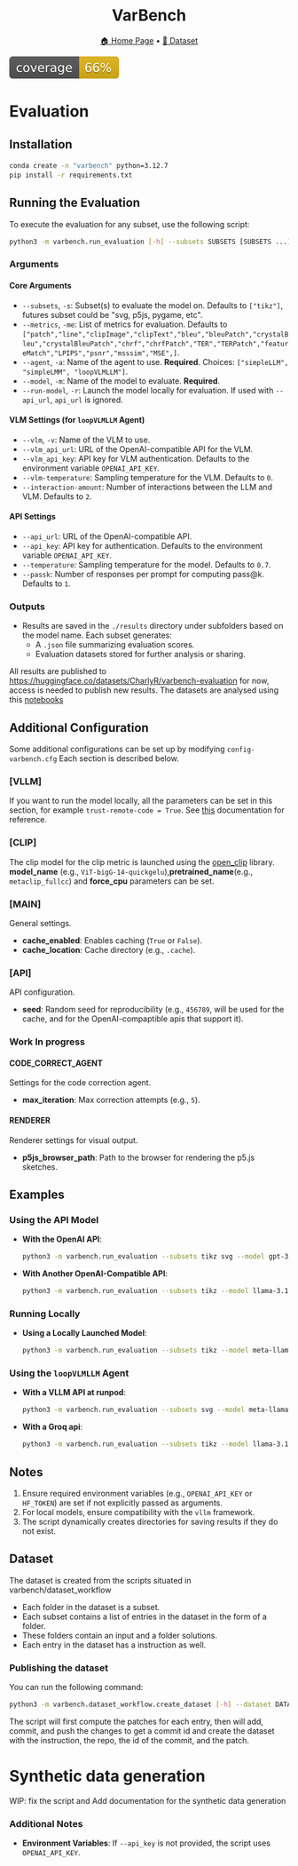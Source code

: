 <h1 align="center">
 VarBench
</h1>

<p align="center">  <a href="https://github.com/VarBench-SE/VarBench">🏠 Home Page</a> • <a href="https://huggingface.co/datasets/CharlyR/varbench">🤗 Dataset</a>   </p>

![](DOC/images/coverage.svg)


# Evaluation

## Installation

```sh
conda create -n "varbench" python=3.12.7
pip install -r requirements.txt
```

## Running the Evaluation


To execute the evaluation for any subset, use the following script:

```sh
python3 -m varbench.run_evaluation [-h] --subsets SUBSETS [SUBSETS ...] --metrics METRICS [METRICS ...] --agent AGENT --model MODEL [--vlm VLM] [--vlm_api_url VLM_API_URL] [--vlm_api_key VLM_API_KEY] [--vlm-temperature VLM_TEMPERATURE] [--interaction-amount INTERACTION_AMOUNT] [--run-model] [--api_url API_URL] [--api_key API_KEY] [--temperature TEMPERATURE] [--passk PASSK]
```


### Arguments

#### Core Arguments
- `--subsets`, `-s`: Subset(s) to evaluate the model on. Defaults to `["tikz"]`, futures subset could be "svg, p5js, pygame, etc".
- `--metrics`, `-me`: List of metrics for evaluation. Defaults to `["patch","line","clipImage","clipText","bleu","bleuPatch","crystalBleu","crystalBleuPatch","chrf","chrfPatch","TER","TERPatch","featureMatch","LPIPS","psnr","msssim","MSE",]`.
- `--agent`, `-a`: Name of the agent to use. **Required**. Choices: `["simpleLLM", "simpleLMM", "loopVLMLLM"]`.
- `--model`, `-m`: Name of the model to evaluate. **Required**.
- `--run-model`, `-r`: Launch the model locally for evaluation. If used with `--api_url`, `api_url` is ignored.

#### VLM Settings (for `loopVLMLLM` Agent)
- `--vlm`, `-v`: Name of the VLM to use.
- `--vlm_api_url`: URL of the OpenAI-compatible API for the VLM.
- `--vlm_api_key`: API key for VLM authentication. Defaults to the environment variable `OPENAI_API_KEY`.
- `--vlm-temperature`: Sampling temperature for the VLM. Defaults to `0`.
- `--interaction-amount`: Number of interactions between the LLM and VLM. Defaults to `2`.

#### API Settings
- `--api_url`: URL of the OpenAI-compatible API.
- `--api_key`: API key for authentication. Defaults to the environment variable `OPENAI_API_KEY`.
- `--temperature`: Sampling temperature for the model. Defaults to `0.7`.
- `--passk`: Number of responses per prompt for computing pass@k. Defaults to `1`.

### Outputs

- Results are saved in the `./results` directory under subfolders based on the model name. Each subset generates:
  - A `.json` file summarizing evaluation scores.
  - Evaluation datasets stored for further analysis or sharing.

All results are published to https://huggingface.co/datasets/CharlyR/varbench-evaluation for now, access is needed to publish new results.
The datasets are analysed using this [notebooks](/home/creux/Documents/AI/VariabilityBenchmark/notebooks/result_analysis.ipynb)

## Additional Configuration

Some additional configurations can be set up by modifying `config-varbench.cfg`
Each section is described below.
### \[VLLM\]
If you want to run the model locally, all the parameters can be set in this section, for example `trust-remote-code = True`.
See [this](https://docs.vllm.ai/en/latest/serving/openai_compatible_server.html#cli-reference) documentation for reference.

### \[CLIP\]
The clip model for the clip metric is launched using the [open_clip](https://github.com/mlfoundations/open_clip) library.  
**model_name** (e.g., `ViT-bigG-14-quickgelu`),**pretrained_name**(e.g., `metaclip_fullcc`) and **force_cpu** parameters can be set.


### \[MAIN\]
General settings.
- **cache_enabled**: Enables caching (`True` or `False`).
- **cache_location**: Cache directory (e.g., `.cache`).

### \[API\]
API configuration.
- **seed**: Random seed for reproducibility (e.g., `456789`, will be used for the cache, and for the OpenAI-compaptible apis that support it).


### Work In progress
  #### CODE_CORRECT_AGENT
  Settings for the code correction agent.
  - **max_iteration**: Max correction attempts (e.g., `5`).

  #### RENDERER
  Renderer settings for visual output.
  - **p5js_browser_path**: Path to the browser for rendering the p5.js sketches.



## Examples

### Using the API Model

- **With the OpenAI API**:
  ```sh
  python3 -m varbench.run_evaluation --subsets tikz svg --model gpt-3.5-turbo --api_key YOUR_API_KEY --agent simpleLLM
  ```

- **With Another OpenAI-Compatible API**:
  ```sh
  python3 -m varbench.run_evaluation --subsets tikz --model llama-3.1-70b-versatile --api_url https://api.groq.com/openai/v1 --api_key $GROQ_API_KEY --temperature 0.7 --passk 5 --agent simpleLLM
  ```

### Running Locally

- **Using a Locally Launched Model**:
  ```sh
  python3 -m varbench.run_evaluation --subsets tikz --model meta-llama/Llama-3.2-1B-Instruct --run-model --temperature 0.9 --passk 3 --agent simpleLLM
  ```

### Using the `loopVLMLLM` Agent

- **With a VLLM API at runpod**:
  ```sh
  python3 -m varbench.run_evaluation --subsets svg --model meta-llama/Llama-3.2-1B-Instruct --api_url https://api.runpod.ai/YOURAPI/openai/v1 --api_key $RUNPOD_API_KEY --vlm llava-hf/llava-1.5-7b-hf --vlm_api_url https://api.runpod.ai/YOURAPI/openai/v1 --vlm_api_key $VLM_RUNPOD_API_KEY --interaction-amount 2 --agent loopVLMLLM
  ```
  
- **With a Groq api**:
  ```sh
  python3 -m varbench.run_evaluation --subsets tikz --model llama-3.1-70b-versatile --api_url https://api.groq.com/openai/v1 --api_key $GROQ_API_KEY --vlm llava-v1.5-7b-4096-preview --vlm_api_url https://api.groq.com/openai/v1 --vlm_api_key $GROQ_API_KEY --interaction-amount 1 --agent loopVLMLLM --passk 1
  ```

## Notes
1. Ensure required environment variables (e.g., `OPENAI_API_KEY` or `HF_TOKEN`) are set if not explicitly passed as arguments.
2. For local models, ensure compatibility with the `vllm` framework.
3. The script dynamically creates directories for saving results if they do not exist.

## Dataset

The dataset is created from the scripts situated in varbench/dataset_workflow

- Each folder in the dataset is a subset.
- Each subset contains a list of entries in the dataset in the form of a folder.
- These folders contain an input and a folder solutions.
- Each entry in the dataset has a instruction as well.


### Publishing the dataset
You can run the following command:

```sh
python3 -m varbench.dataset_workflow.create_dataset [-h] --dataset DATASET
```

The script will first compute the patches for each entry, then will add, commit, and push the changes to get a commit id and create the dataset with the instruction, the repo, the id of the commit, and the patch.

# Synthetic data generation
WIP: fix the script and Add documentation for the synthetic data generation

### Additional Notes
- **Environment Variables**: If `--api_key` is not provided, the script uses `OPENAI_API_KEY`.

